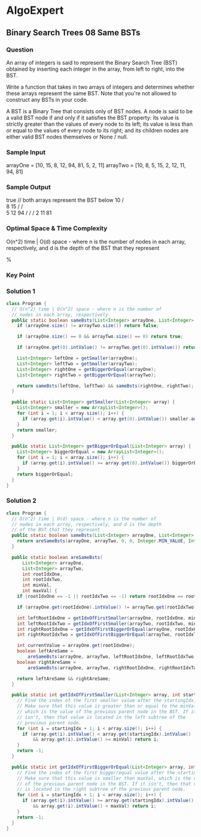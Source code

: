# AlgoExpert

## Binary Search Trees 08 Same BSTs

### Question

An array of integers is said to represent the Binary Search Tree (BST) obtained by inserting each integer in the array, from left to right, into the BST.

Write a function that takes in two arrays of integers and determines whether these arrays represent the same BST. Note that you're not allowed to construct any BSTs in your code.

A BST is a Binary Tree that consists only of BST nodes. A node is said to be a valid BST node if and only if it satisfies the BST property: its value is strictly greater than the values of every node to its left; its value is less than or equal to the values of every node to its right; and its children nodes are either valid BST nodes themselves or None / null.

### Sample Input

arrayOne = [10, 15, 8, 12, 94, 81, 5, 2, 11]
arrayTwo = [10, 8, 5, 15, 2, 12, 11, 94, 81]

### Sample Output

true // both arrays represent the BST below
         10
       /     \
      8      15
    /       /   \
   5      12    94
 /       /     /
2       11    81

### Optimal Space & Time Complexity

O(n^2) time | O(d) space - where n is the number of nodes in each array, respectively, and d is the depth of the BST that they represent

%

### Key Point

### Solution 1

```java
class Program {
  // O(n^2) time | O(n^2) space - where n is the number of
  // nodes in each array, respectively
  public static boolean sameBsts(List<Integer> arrayOne, List<Integer> arrayTwo) {
    if (arrayOne.size() != arrayTwo.size()) return false;

    if (arrayOne.size() == 0 && arrayTwo.size() == 0) return true;

    if (arrayOne.get(0).intValue() != arrayTwo.get(0).intValue()) return false;

    List<Integer> leftOne = getSmaller(arrayOne);
    List<Integer> leftTwo = getSmaller(arrayTwo);
    List<Integer> rightOne = getBiggerOrEqual(arrayOne);
    List<Integer> rightTwo = getBiggerOrEqual(arrayTwo);

    return sameBsts(leftOne, leftTwo) && sameBsts(rightOne, rightTwo);
  }

  public static List<Integer> getSmaller(List<Integer> array) {
    List<Integer> smaller = new ArrayList<Integer>();
    for (int i = 1; i < array.size(); i++) {
      if (array.get(i).intValue() < array.get(0).intValue()) smaller.add(array.get(i));
    }
    return smaller;
  }

  public static List<Integer> getBiggerOrEqual(List<Integer> array) {
    List<Integer> biggerOrEqual = new ArrayList<Integer>();
    for (int i = 1; i < array.size(); i++) {
      if (array.get(i).intValue() >= array.get(0).intValue()) biggerOrEqual.add(array.get(i));
    }
    return biggerOrEqual;
  }
}

```

### Solution 2

```java
class Program {
  // O(n^2) time | O(d) space - where n is the number of
  // nodes in each array, respectively, and d is the depth
  // of the BST that they represent
  public static boolean sameBsts(List<Integer> arrayOne, List<Integer> arrayTwo) {
    return areSameBsts(arrayOne, arrayTwo, 0, 0, Integer.MIN_VALUE, Integer.MAX_VALUE);
  }

  public static boolean areSameBsts(
      List<Integer> arrayOne,
      List<Integer> arrayTwo,
      int rootIdxOne,
      int rootIdxTwo,
      int minVal,
      int maxVal) {
    if (rootIdxOne == -1 || rootIdxTwo == -1) return rootIdxOne == rootIdxTwo;

    if (arrayOne.get(rootIdxOne).intValue() != arrayTwo.get(rootIdxTwo).intValue()) return false;

    int leftRootIdxOne = getIdxOfFirstSmaller(arrayOne, rootIdxOne, minVal);
    int leftRootIdxTwo = getIdxOfFirstSmaller(arrayTwo, rootIdxTwo, minVal);
    int rightRootIdxOne = getIdxOfFirstBiggerOrEqual(arrayOne, rootIdxOne, maxVal);
    int rightRootIdxTwo = getIdxOfFirstBiggerOrEqual(arrayTwo, rootIdxTwo, maxVal);

    int currentValue = arrayOne.get(rootIdxOne);
    boolean leftAreSame =
        areSameBsts(arrayOne, arrayTwo, leftRootIdxOne, leftRootIdxTwo, minVal, currentValue);
    boolean rightAreSame =
        areSameBsts(arrayOne, arrayTwo, rightRootIdxOne, rightRootIdxTwo, currentValue, maxVal);

    return leftAreSame && rightAreSame;
  }

  public static int getIdxOfFirstSmaller(List<Integer> array, int startingIdx, int minVal) {
    // Find the index of the first smaller value after the startingIdx.
    // Make sure that this value is greater than or equal to the minVal,
    // which is the value of the previous parent node in the BST. If it
    // isn't, then that value is located in the left subtree of the
    // previous parent node.
    for (int i = startingIdx + 1; i < array.size(); i++) {
      if (array.get(i).intValue() < array.get(startingIdx).intValue()
          && array.get(i).intValue() >= minVal) return i;
    }
    return -1;
  }

  public static int getIdxOfFirstBiggerOrEqual(List<Integer> array, int startingIdx, int maxVal) {
    // Find the index of the first bigger/equal value after the startingIdx.
    // Make sure that this value is smaller than maxVal, which is the value
    // of the previous parent node in the BST. If it isn't, then that value
    // is located in the right subtree of the previous parent node.
    for (int i = startingIdx + 1; i < array.size(); i++) {
      if (array.get(i).intValue() >= array.get(startingIdx).intValue()
          && array.get(i).intValue() < maxVal) return i;
    }
    return -1;
  }
}

```
